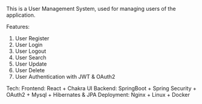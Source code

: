 This is a User Management System, used for managing users of the application.

Features:
1. User Register
2. User Login
3. User Logout
4. User Search
5. User Update
6. User Delete
7. User Authentication with JWT & OAuth2

Tech:
Frontend: React + Chakra UI
Backend: SpringBoot + Spring Security + OAuth2 + Mysql + Hibernates & JPA
Deployment: Nginx + Linux + Docker
